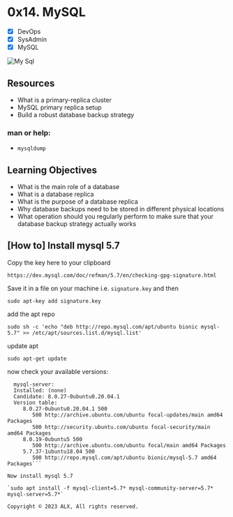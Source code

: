 # 0x14. MySQL
- [x] DevOps
- [x] SysAdmin
- [x] MySQL

![My Sql](https://s3.amazonaws.com/intranet-projects-files/holbertonschool-sysadmin_devops/280/KkrkDHT.png)

## Resources
* What is a primary-replica cluster
* MySQL primary replica setup
* Build a robust database backup strategy

### man or help:
* ```mysqldump```

## Learning Objectives
* What is the main role of a database
* What is a database replica
* What is the purpose of a database replica
* Why database backups need to be stored in different physical locations
* What operation should you regularly perform to make sure that your database backup strategy actually works


## [How to] Install mysql 5.7
Copy the key here to your clipboard

`https://dev.mysql.com/doc/refman/5.7/en/checking-gpg-signature.html`

Save it in a file on your machine i.e. `signature.key` and then

`sudo apt-key add signature.key`

add the apt repo

`sudo sh -c 'echo "deb http://repo.mysql.com/apt/ubuntu bionic mysql-5.7" >> /etc/apt/sources.list.d/mysql.list'`

update apt

`sudo apt-get update`

now check your available versions:

```vagrant@ubuntu-focal:/vagrant$ sudo apt-cache policy mysql-server
  mysql-server:
  Installed: (none)
  Candidate: 8.0.27-0ubuntu0.20.04.1
  Version table:
     8.0.27-0ubuntu0.20.04.1 500
        500 http://archive.ubuntu.com/ubuntu focal-updates/main amd64 Packages
        500 http://security.ubuntu.com/ubuntu focal-security/main amd64 Packages
     8.0.19-0ubuntu5 500
        500 http://archive.ubuntu.com/ubuntu focal/main amd64 Packages
     5.7.37-1ubuntu18.04 500
        500 http://repo.mysql.com/apt/ubuntu bionic/mysql-5.7 amd64 Packages```

Now install mysql 5.7

`sudo apt install -f mysql-client=5.7* mysql-community-server=5.7* mysql-server=5.7*`

Copyright © 2023 ALX, All rights reserved.
